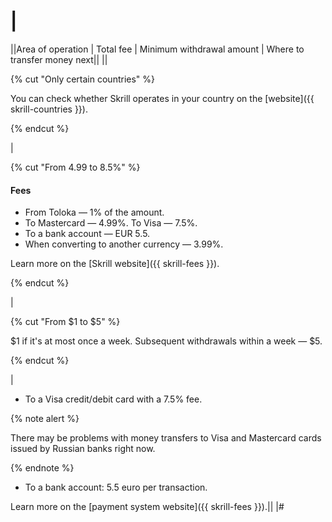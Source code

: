 # |
||Area of operation | Total fee | Minimum withdrawal amount | Where to transfer money next||
||

{% cut "Only certain countries" %}

You can check whether Skrill operates in your country on the [website]({{ skrill-countries }}).

{% endcut %}

|

{% cut "From 4.99 to 8.5%" %}

#### Fees

- From Toloka — 1% of the amount.
- To Mastercard — 4.99%. To Visa — 7.5%.
- To a bank account — EUR 5.5.
- When converting to another currency — 3.99%.

Learn more on the [Skrill website]({{ skrill-fees }}).

{% endcut %}

|

{% cut "From $1 to $5" %}

$1 if it's at most once a week. Subsequent withdrawals within a week — $5.

{% endcut %}

|
- To a Visa credit/debit card with a 7.5% fee.

{% note alert %}

There may be problems with money transfers to Visa and Mastercard cards issued by Russian banks right now.

{% endnote %}

- To a bank account: 5.5 euro per transaction.


Learn more on the [payment system website]({{ skrill-fees }}).||
|#

